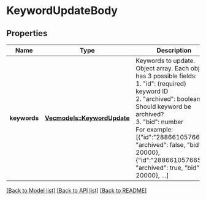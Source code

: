 # KeywordUpdateBody

## Properties

Name | Type | Description | Notes
------------ | ------------- | ------------- | -------------
**keywords** | [**Vec<models::KeywordUpdate>**](KeywordUpdate.md) | Keywords to update. Object array. Each object has 3 possible fields:<br>1. \"id\": (required) keyword ID<br>2. \"archived\": boolean. Should keyword be archived?<br>3. \"bid\": number<br>For example: [{\"id\":\"2886610576653\", \"archived\": false, \"bid\": 20000}, {\"id\":\"2886610576654\",  \"archived\": true, \"bid\": 20000}, ...] | 

[[Back to Model list]](../README.md#documentation-for-models) [[Back to API list]](../README.md#documentation-for-api-endpoints) [[Back to README]](../README.md)


